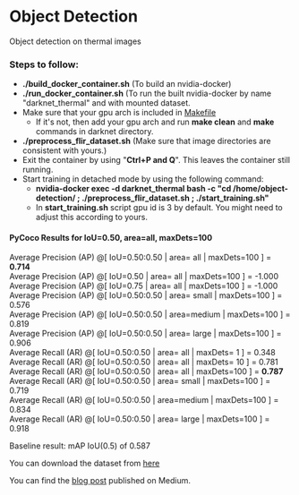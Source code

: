 # Object Detection
Object detection on thermal images

### Steps to follow:
* **./build_docker_container.sh** (To build an nvidia-docker)
* **./run_docker_container.sh** (To run the built nvidia-docker by name "darknet_thermal" and with mounted dataset.
* Make sure that your gpu arch is included in [Makefile](https://github.com/enesozi/object-detection/blob/master/Makefile#L16)
  * If it's not, then add your gpu arch and run **make clean** and **make** commands in darknet directory.
* **./preprocess_flir_dataset.sh** (Make sure that image directories are consistent with yours.)
* Exit the container by using "**Ctrl+P and Q**". This leaves the container still running.
* Start training in detached mode by using the following command:
  * **nvidia-docker exec -d darknet_thermal bash -c "cd /home/object-detection/ ; ./preprocess_flir_dataset.sh ; ./start_training.sh"**
  * In **start_training.sh** script gpu id is 3 by default. You might need to adjust this according to yours.

#### PyCoco Results for IoU=0.50, area=all, maxDets=100
   Average Precision  (AP) @[ IoU=0.50:0.50 | area=   all | maxDets=100 ] = **0.714**  
   Average Precision  (AP) @[ IoU=0.50      | area=   all | maxDets=100 ] = -1.000  
   Average Precision  (AP) @[ IoU=0.75      | area=   all | maxDets=100 ] = -1.000  
   Average Precision  (AP) @[ IoU=0.50:0.50 | area= small | maxDets=100 ] = 0.576  
   Average Precision  (AP) @[ IoU=0.50:0.50 | area=medium | maxDets=100 ] = 0.819  
   Average Precision  (AP) @[ IoU=0.50:0.50 | area= large | maxDets=100 ] = 0.906  
   Average Recall     (AR) @[ IoU=0.50:0.50 | area=   all | maxDets=  1 ] = 0.348  
   Average Recall     (AR) @[ IoU=0.50:0.50 | area=   all | maxDets= 10 ] = 0.781  
   Average Recall     (AR) @[ IoU=0.50:0.50 | area=   all | maxDets=100 ] = **0.787**  
   Average Recall     (AR) @[ IoU=0.50:0.50 | area= small | maxDets=100 ] = 0.719  
   Average Recall     (AR) @[ IoU=0.50:0.50 | area=medium | maxDets=100 ] = 0.834  
   Average Recall     (AR) @[ IoU=0.50:0.50 | area= large | maxDets=100 ] = 0.918  

Baseline result: mAP IoU(0.5) of 0.587

You can download the dataset from [here](https://mega.nz/#!j9l32aAJ!wB4pk6H_12AaCRZT5flmNKcBcpCDdfleTaMi4WA8_-0)

You can find the [blog post](https://medium.com/swlh/object-detection-on-thermal-images-4f3410a89db4) published on Medium.

